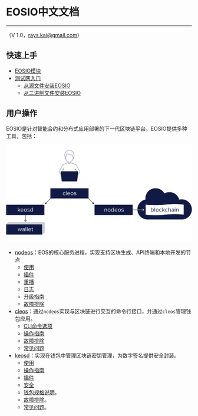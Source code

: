 # EOSIO中文文档
-----
（V 1.0，rays.kai@gmail.com）


## 快速上手

* [EOSIO模块](index.md)
* [测试网入门](00_install/index.md)
  * [从源文件安装EOSIO](00_install/01_build-from-source/index.md)
  * [从二进制文件安装EOSIO](00_install/00_install-prebuilt-binaries.md)

## 用户操作

EOSIO是针对智能合约和分布式应用部署的下一代区块链平台。EOSIO提供多种工具，包括：

![EOS组件](eosio_components.png)

* [nodeos](01_nodeos/index.md)：EOS的核心服务进程，实现支持区块生成、API终端和本地开发的节点
  * [使用](01_/02_usage/index.md)
  * [插件](01_nodeos/03_plugins/index.md)
  * [重播](01_nodeos/04_replays/index.md)
  * [日志](01_nodeos/06_logging/index.md)
  * [升级指南](01_nodeos/07_upgrade-guides/index.md)
  * [故障排除](01_nodeos/08_troubleshooting/index.md)
* [cleos](02_cleos/index.md)：通过`nodeos`实现与区块链进行交互的命令行接口，并通过`cleos`管理钱包应用。
  * [CLI命令选项](02_cleos/03_command-reference\index.md)
  * [操作指南](02_cleos/02_how-to-guides\index.md)
  * [故障排除](02_cleos/04_troubleshooting.md)
  * [常见问题](02_cleos/05_FAQ.md)
* [keosd](03_keosd/index.md)：实现在钱包中管理区块链密钥管理，为数字签名提供安全封装。
  * [使用](03_keosd/10_usage.md)
  * [操作指南](03_keosd/30_how-to-guides/index.md)
  * [插件](03_keosd/15_plugins/index.md)
  * [安全](03_keosd/20_security.md)
  * [钱包规格说明](03_keosd/35_wallet-specification.md)。
  * [故障排除](03_keosd/40_troubleshooting.md)。
  * [常见问题](03_keosd/50_FAQ.md)。
